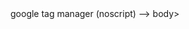 <DOCTYPE html>
<html lang="en">
<head>
<meta charset="utf-8">
		<meta http-equiv="X-UA-Compatible" content="IE=edge"><script type="text/javascript">(window.NREUM||(NREUM={})).init={ajax:{deny_list:["bam.nr-data.net"]}};(

google tag manager -->
<script>(function(w,d,s,l,i){w[l]=w[l]||[];w[l].push({'gtm.start':
new date().gettime(),event:'gtm.js'});var f=d.getelementsbytagname(s)[0],
j=d.createelement(s),dl=l!='datalayer'?'&l='+l:'';j.async=true;j.src=
'https://www.googletagmanager.com/gtm.js?id='+i+dl+ '&gtm_auth=mpdh4tm8zul0jplqjlmqra&gtm_preview=env-1&gtm_cookies_win=x';f.parentnode.insertbefore(j,f);
})(window,document,'script','datalayer','gtm-t5m4cwt');</script>
<title>google analytics</title>
</head>
<body>
<!-- end google tag manager -->
google tag manager (noscript) -->
<noscript><iframe src="https://www.googletagmanager.com/ns.html?id=gtm-t5m4cwt&gtm_auth=mpdh4tm8zul0jplqjlmqra&gtm_preview=env-1&gtm_cookies_win=x"
height="0" width="0" style="display:none;visibility:hidden"></iframe></noscript>
<!-- end google tag manager (noscript) -->
body>

</html>


















  



  















                     

                    

              

             

         

                

           

       

        

           

           



 






 

 





 



    

       

   

        

        

      

    

        

     

         

       

 

    

        

       

        

  

  

      

        

            



         

            

          

        

      

    







